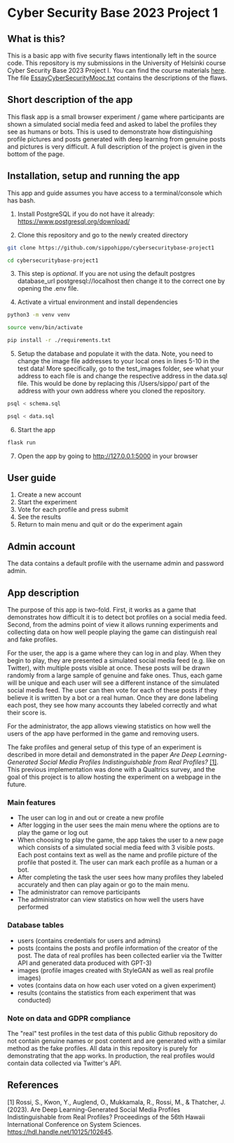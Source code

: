 # Cyber Security Base 2023 Project 1

## What is this?

This is a basic app with five security flaws intentionally left in the source code. This repository is my submissions in the University of Helsinki course Cyber Security Base 2023 Project I. You can find the course materials [here](https://cybersecuritybase.mooc.fi/module-3.1). The file [EssayCyberSecurityMooc.txt](https://github.com/sippohippo/cybersecuritybase-project1/blob/main/EssayCyberSecurityMooc.txt) contains the descriptions of the flaws.


## Short description of the app

This flask app is a small browser experiment / game where participants are shown a simulated social media feed and asked to label the profiles they see as humans or bots. This is used to demonstrate how distinguishing profile pictures and posts generated with deep learning from genuine posts and pictures is very difficult. A full description of the project is given in the bottom of the page.


## Installation, setup and running the app

This app and guide assumes you have access to a terminal/console which has bash. 

1. Install PostgreSQL if you do not have it already: https://www.postgresql.org/download/

2. Clone this repository and go to the newly created directory

```bash
git clone https://github.com/sippohippo/cybersecuritybase-project1
```

```bash
cd cybersecuritybase-project1
```

3. This step is *optional*. If you are not using the default postgres database_url postgresql://localhost then change it to the correct one by opening the .env file.

4. Activate a virtual environment and install dependencies

```bash
python3 -m venv venv
```
```bash
source venv/bin/activate
```
```bash
pip install -r ./requirements.txt
```

5. Setup the database and populate it with the data. Note, you need to change the image file addresses to your local ones in lines 5-10 in the test data! More specifically, go to the test_images folder, see what your address to each file is and change the respective address in the data.sql file. This would be done by replacing this /Users/sippo/ part of the address with your own address where you cloned the repository.

```bash
psql < schema.sql
```
```bash
psql < data.sql
```

6. Start the app

```bash
flask run
```

7. Open the app by going to http://127.0.0.1:5000 in your browser


## User guide

1. Create a new account
2. Start the experiment
3. Vote for each profile and press submit
4. See the results
5. Return to main menu and quit or do the experiment again

## Admin account

The data contains a default profile with the username admin and password admin. 

## App description

The purpose of this app is two-fold. First, it works as a game that demonstrates how difficult it is to detect bot profiles on a social media feed. Second, from the admins point of view it allows running experiments and collecting data on how well people playing the game can distinguish real and fake profiles. 

For the user, the app is a game where they can log in and play. When they begin to play, they are presented a simulated social media feed (e.g. like on Twitter), with multiple posts visible at once. These posts will be drawn randomly from a large sample of genuine and fake ones. Thus, each game will be unique and each user will see a different instance of the simulated social media feed. The user can then vote for each of these posts if they believe it is written by a bot or a real human. Once they are done labeling each post, they see how many accounts they labeled correctly and what their score is.

For the administrator, the app allows viewing statistics on how well the users of the app have performed in the game and removing users. 

The fake profiles and general setup of this type of an experiment is described in more detail and demonstrated in the paper *Are Deep Learning-Generated Social Media Profiles Indistinguishable from Real Profiles?* [[1]](#1). This previous implementation was done with a Qualtrics survey, and the goal of this project is to allow hosting the experiment on a webpage in the future.

### Main features

* The user can log in and out or create a new profile 
* After logging in the user sees the main menu where the options are to play the game or log out
* When choosing to play the game, the app takes the user to a new page which consists of a simulated social media feed with 3 visible posts. Each post contains text as well as the name and profile picture of the profile that posted it. The user can mark each profile as a human or a bot. 
* After completing the task the user sees how many profiles they labeled accurately and then can play again or go to the main menu.
* The administrator can remove participants
* The administrator can view statistics on how well the users have performed

### Database tables

* users (contains credentials for users and admins)
* posts (contains the posts and profile information of the creator of the post. The data of real profiles has been collected earlier via the Twitter API and generated data produced with GPT-3)
* images (profile images created with StyleGAN as well as real profile images)
* votes (contains data on how each user voted on a given experiment)
* results (contains the statistics from each experiment that was conducted)


### Note on data and GDPR compliance

The "real" test profiles in the test data of this public Github repository do not contain genuine names or post content and are generated with a similar method as the fake profiles. All data in this repository is purely for demonstrating that the app works. In production, the real profiles would contain data collected via Twitter's API. 


## References
<a id="1">[1]</a> 
Rossi, S., Kwon, Y., Auglend, O., Mukkamala, R., Rossi, M., & Thatcher, J. (2023). 
Are Deep Learning-Generated Social Media Profiles Indistinguishable from Real Profiles?
Proceedings of the 56th Hawaii International Conference on System Sciences. https://hdl.handle.net/10125/102645.
